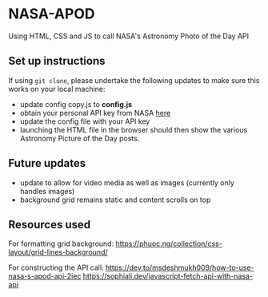 # NASA-APOD

Using HTML, CSS and JS to call NASA's Astronomy Photo of the Day API

## Set up instructions

If using `git clone`, please undertake the following updates to make sure this works on your local machine:
- update config copy.js to __config.js__
- obtain your personal API key from NASA [here](https://api.nasa.gov/)
- update the config file with your API key
- launching the HTML file in the browser should then show the various Astronomy Picture of the Day posts.

## Future updates

- update to allow for video media as well as images (currently only handles images)
- background grid remains static and content scrolls on top

## Resources used

For formatting grid background:
https://phuoc.ng/collection/css-layout/grid-lines-background/


For constructing the API call:
https://dev.to/msdeshmukh009/how-to-use-nasa-s-apod-api-2iec
https://sophiali.dev/javascript-fetch-api-with-nasa-api


